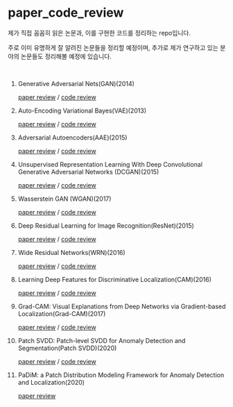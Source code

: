 # paper_code_review



제가 직접 꼼꼼히 읽은 논문과, 이를 구현한 코드를 정리하는 repo입니다.



주로 이미 유명하게 잘 알려진 논문들을 정리할 예정이며, 추가로 제가 연구하고 있는 분야의 논문들도 정리해볼 예정에 있습니다. <br/>

<br/>



1. Generative Adversarial Nets(GAN)(2014)

   [paper review](https://cumulu-s.tistory.com/22) / [code review](https://cumulu-s.tistory.com/23)

   

2. Auto-Encoding Variational Bayes(VAE)(2013)

   [paper review](https://cumulu-s.tistory.com/24) / [code review](https://cumulu-s.tistory.com/25)



3. Adversarial Autoencoders(AAE)(2015)

   [paper review](https://cumulu-s.tistory.com/26) / [code review](https://cumulu-s.tistory.com/27)



4. Unsupervised Representation Learning With Deep Convolutional Generative Adversarial Networks (DCGAN)(2015)

   [paper review](https://cumulu-s.tistory.com/28) / [code review](https://cumulu-s.tistory.com/30)



5. Wasserstein GAN (WGAN)(2017)

   [paper review](https://cumulu-s.tistory.com/31) / [code review](https://cumulu-s.tistory.com/32)



6. Deep Residual Learning for Image Recognition(ResNet)(2015)

   [paper review](https://cumulu-s.tistory.com/33) / [code review](https://cumulu-s.tistory.com/34)



7. Wide Residual Networks(WRN)(2016)

   [paper review](https://cumulu-s.tistory.com/35) / [code review](https://cumulu-s.tistory.com/36)



8. Learning Deep Features for Discriminative Localization(CAM)(2016)

   [paper review](https://cumulu-s.tistory.com/37) / [code review](https://cumulu-s.tistory.com/39)



9. Grad-CAM: Visual Explanations from Deep Networks via Gradient-based Localization(Grad-CAM)(2017)

   [paper review](https://cumulu-s.tistory.com/40) / [code review](https://cumulu-s.tistory.com/41)



10. Patch SVDD: Patch-level SVDD for Anomaly Detection and Segmentation(Patch SVDD)(2020)

    [paper review](https://cumulu-s.tistory.com/42) / [code review](https://cumulu-s.tistory.com/43)



11. PaDiM: a Patch Distribution Modeling Framework for Anomaly Detection and Localization(2020)

    [paper review](https://cumulu-s.tistory.com/44)

